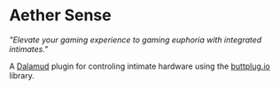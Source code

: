 # Aether Sense

*"Elevate your gaming experience to gaming euphoria with integrated intimates."*

A [Dalamud](https://github.com/goatcorp/Dalamud) plugin for controling intimate hardware using the [buttplug.io](https://github.com/buttplugio) library.
